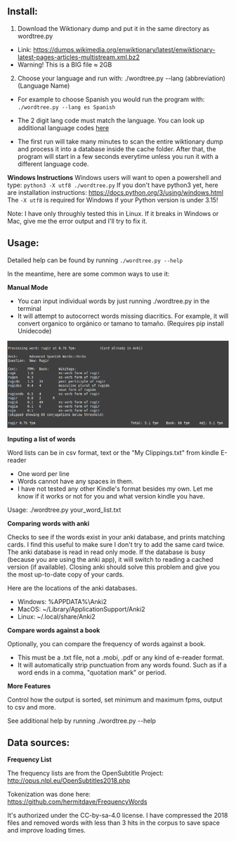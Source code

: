 

## Install:
 1. Download the Wiktionary dump and put it in the same directory as wordtree.py
   - Link: https://dumps.wikimedia.org/enwiktionary/latest/enwiktionary-latest-pages-articles-multistream.xml.bz2
   - Warning! This is a BIG file ≈ 2GB
 2. Choose your language and run with: ./wordtree.py --lang (abbreviation) (Language Name)
   - For example to choose Spanish you would run the program with: `./wordtree.py --lang es Spanish`
   - The 2 digit lang code must match the language. You can look up additional language codes [here](https://en.wikipedia.org/wiki/List_of_ISO_639-1_codes)

   - The first run will take many minutes to scan the entire wiktionary dump and process it into a database inside the cache folder. After that, the program will start in a few seconds everytime unless you run it with a different language code.



**Windows Instructions**
Windows users will want to open a powershell and type: `python3 -X utf8 ./wordtree.py`
If you don't have python3 yet, here are installation instructions: https://docs.python.org/3/using/windows.html
The `-X utf8` is required for Windows if your Python version is under 3.15!


Note: I have only throughly tested this in Linux. If it breaks in Windows or Mac, give me the error output and I'll try to fix it.




## Usage:

Detailed help can be found by running `./wordtree.py --help`

In the meantime, here are some common ways to use it:


**Manual Mode**

 * You can input individual words by just running ./wordtree.py in the terminal
 * It will attempt to autocorrect words missing diacritics. For example, it will convert organico to orgánico or tamano to tamaño. (Requires pip install Unidecode)

![Example usage](example1.png)


**Inputing a list of words**

 Word lists can be in csv format, text or the "My Clippings.txt" from kindle E-reader
 * One word per line
 * Words cannot have any spaces in them.
 * I have not tested any other Kindle's format besides my own. Let me know if it works or not for you and what version kindle you have.

 Usage: ./wordtree.py your_word_list.txt


**Comparing words with anki**

Checks to see if the words exist in your anki database, and prints matching cards. I find this useful to make sure I don't try to add the same card twice. The anki database is read in read only mode. If the database is busy (because you are using the anki app), it will switch to reading a cached version (if available). Closing anki should solve this problem and give you the most up-to-date copy of your cards.

Here are the locations of the anki databases.

 * Windows: %APPDATA%\Anki2
 * MacOS: ~/Library/ApplicationSupport/Anki2
 * Linux: ~/.local/share/Anki2

**Compare words against a book**

Optionally, you can compare the frequency of words against a book.

 * This must be a .txt file, not a .mobi, .pdf or any kind of e-reader format.
 * It will automatically strip punctuation from any words found. Such as if a word ends in a comma, "quotation mark" or period.


**More Features**

 Control how the output is sorted, set minimum and maximum fpms, output to csv and more.

 See additional help by running ./wordtree.py --help



## Data sources:

 **Frequency List**

 The frequency lists are from the OpenSubtitle Project: http://opus.nlpl.eu/OpenSubtitles2018.php

 Tokenization was done here: https://github.com/hermitdave/FrequencyWords

 It's authorized under the CC-by-sa-4.0 license. I have compressed the 2018 files and removed words with less than 3 hits in the corpus to save space and improve loading times.
